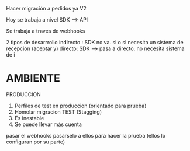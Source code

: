 

Hacer migración a pedidos ya V2


Hoy se trabaja a nivel SDK  --> API

Se trabaja a traves de webhooks

2 tipos de desarrrollo
indirecto : SDK no va. si o si necesita un sistema de recepcion (aceptar y)
directo: SDK --> pasa a directo. no necesita sistema de i

# AMBIENTE
PRODUCCION
1. Perfiles de test en produccion (orientado para prueba)
2. Homolar migracion
TEST (Stagging)
1. Es inestable
2. Se puede llevar más cuenta


pasar el webhooks pasarselo a ellos para hacer la prueba (ellos lo configuran por su parte)

